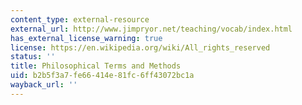 ```yaml
---
content_type: external-resource
external_url: http://www.jimpryor.net/teaching/vocab/index.html
has_external_license_warning: true
license: https://en.wikipedia.org/wiki/All_rights_reserved
status: ''
title: Philosophical Terms and Methods
uid: b2b5f3a7-fe66-414e-81fc-6ff43072bc1a
wayback_url: ''
---
```

